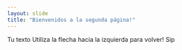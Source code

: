 ```yaml
---
layout: slide
title: "Bienvenidos a la segunda página!"
---
```

Tu texto
Utiliza la flecha hacia la izquierda para volver!
Sip